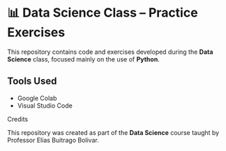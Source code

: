 # 📊 Data Science Class – Practice Exercises

This repository contains code and exercises developed during the **Data Science** class, focused mainly on the use of **Python**.


##  Tools Used

- Google Colab  
- Visual Studio Code


Credits

This repository was created as part of the **Data Science** course taught by Professor Elias Buitrago Bolivar.

